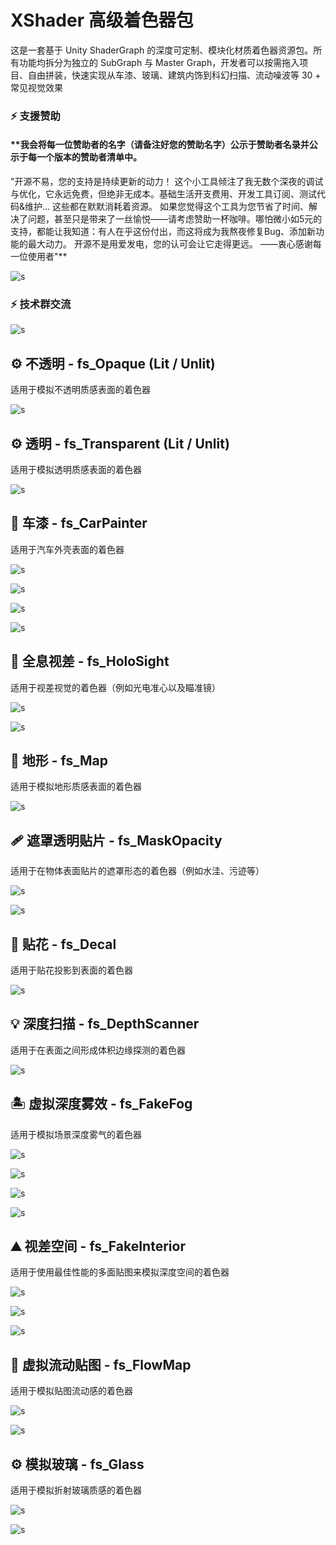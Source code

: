 # XShader 高级着色器包
这是一套基于 Unity ShaderGraph 的深度可定制、模块化材质着色器资源包。所有功能均拆分为独立的 SubGraph 与 Master Graph，开发者可以按需拖入项目、自由拼装，快速实现从车漆、玻璃、建筑内饰到科幻扫描、流动噪波等 30 + 常见视觉效果

### :zap: **支援赞助**
#### **我会将每一位赞助者的名字（请备注好您的赞助名字）公示于赞助者名录并公示于每一个版本的赞助者清单中。
"开源不易，您的支持是持续更新的动力！  这个小工具倾注了我无数个深夜的调试与优化，它永远免费，但绝非无成本。基础生活开支费用、开发工具订阅、测试代码&维护… 这些都在默默消耗着资源。  如果您觉得这个工具为您节省了时间、解决了问题，甚至只是带来了一丝愉悦——请考虑赞助一杯咖啡。哪怕微小如5元的支持，都能让我知道：有人在乎这份付出，而这将成为我熬夜修复Bug、添加新功能的最大动力。  开源不是用爱发电，您的认可会让它走得更远。 ——衷心感谢每一位使用者"**

![s](Docs/donate.jpg)

### :zap: **技术群交流**
![s](Docs/qqgroups.jpg)

## ⚙️ 不透明 - fs_Opaque (Lit / Unlit)

适用于模拟不透明质感表面的着色器

![s](Docs/fs_Opaque.png)

## ⚙️ 透明 - fs_Transparent (Lit / Unlit)

适用于模拟透明质感表面的着色器

![s](Docs/fs_Transparent.png)

## 🚗 车漆 - fs_CarPainter

适用于汽车外壳表面的着色器

![s](Docs/fs_CarPainter.png)

![s](Docs/fs_CarPainter0.png)

![s](Docs/fs_CarPainter1.png)

![s](Docs/fs_CarPainter2.png)

## 🎯 全息视差 - fs_HoloSight

适用于视差视觉的着色器（例如光电准心以及瞄准镜）

![s](Docs/fs_HoloSight_Reflex.gif)

![s](Docs/fs_HoloSight_Scope.gif)

## 🌋 地形 - fs_Map

适用于模拟地形质感表面的着色器

![s](Docs/fs_Map.png)

## 🩹 遮罩透明贴片 - fs_MaskOpacity

适用于在物体表面贴片的遮罩形态的着色器（例如水洼、污迹等）

![s](Docs/fs_MaskOpacity_0.png)

![s](Docs/fs_MaskOpacity_1.png)

## 🚀 贴花 - fs_Decal

适用于贴花投影到表面的着色器

![s](Docs/fs_Decal.png)

## 💡 深度扫描 - fs_DepthScanner

适用于在表面之间形成体积边缘探测的着色器

![s](Docs/fs_DepthScanner.png)

## 🏝 虚拟深度雾效 - fs_FakeFog

适用于模拟场景深度雾气的着色器

![s](Docs/fs_FakeFog_0.png)

![s](Docs/fs_FakeFog_1.png)

![s](Docs/fs_FakeFog_2.png)

![s](Docs/fs_FakeFog_3.gif)

## ⛰ 视差空间 - fs_FakeInterior

适用于使用最佳性能的多面贴图来模拟深度空间的着色器

![s](Docs/fs_FakeInterior_0.png)

![s](Docs/fs_FakeInterior_1.png)

![s](Docs/fs_FakeInterior_2.gif)

## 🧿 虚拟流动贴图 - fs_FlowMap

适用于模拟贴图流动感的着色器

![s](Docs/fs_FlowMap_0.gif)

![s](Docs/fs_FlowMap_1.gif)

## ⚙️ 模拟玻璃 - fs_Glass

适用于模拟折射玻璃质感的着色器

![s](Docs/fs_Glass_0.gif)

![s](Docs/fs_Glass_1.gif)
